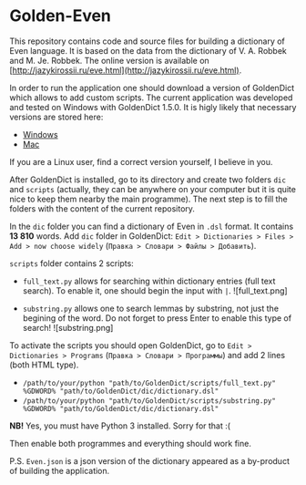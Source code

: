 # Golden-Even

This repository contains code and source files for building a dictionary of Even language. It is based on the data from the dictionary of V. A. Robbek and M. Je. Robbek. The online version is available on [http://jazykirossii.ru/eve.html](http://jazykirossii.ru/eve.html).

In order to run the application one should download a version of GoldenDict which allows to add custom scripts. The current application was developed and tested on Windows with GoldenDict 1.5.0. It is higly likely that necessary versions are stored here:
 * [Windows](https://sourceforge.net/projects/goldendict/files/early%20access%20builds/)
 * [Mac](https://sourceforge.net/projects/goldendict/files/early%20access%20builds/MacOS/)

If you are a Linux user, find a correct version yourself, I believe in you.

After GoldenDict is installed, go to its directory and create two folders `dic` and `scripts` (actually, they can be anywhere on your computer but it is quite nice to keep them nearby the main programme). The next step is to fill the folders with the content of the current repository.

In the `dic` folder you can find a dictionary of Even in `.dsl` format. It contains **13 810** words. Add `dic` folder in GoldenDict: `Edit > Dictionaries > Files > Add > now choose widely` (`Правка > Словари > Файлы > Добавить`).

`scripts` folder contains 2 scripts:
 * `full_text.py` allows for searching within dictionary entries (full text search). To enable it, one should begin the input with `|`.
 ![full_text.png]

 * `substring.py` allows one to search lemmas by substring, not just the begining of the word. Do not forget to press Enter to enable this type of search!
 ![substring.png]

 
To activate the scripts you should open GoldenDict, go to `Edit > Dictionaries > Programs` (`Правка > Словари > Программы`) and add 2 lines (both HTML type).

 * `/path/to/your/python "path/to/GoldenDict/scripts/full_text.py" %GDWORD% "path/to/GoldenDict/dic/dictionary.dsl"`
 * `/path/to/your/python "path/to/GoldenDict/scripts/substring.py" %GDWORD% "path/to/GoldenDict/dic/dictionary.dsl"`

**NB!** Yes, you must have Python 3 installed. Sorry for that :(

Then enable both programmes and everything should work fine.

P.S. `Even.json` is a json version of the dictionary appeared as a by-product of building the application.
